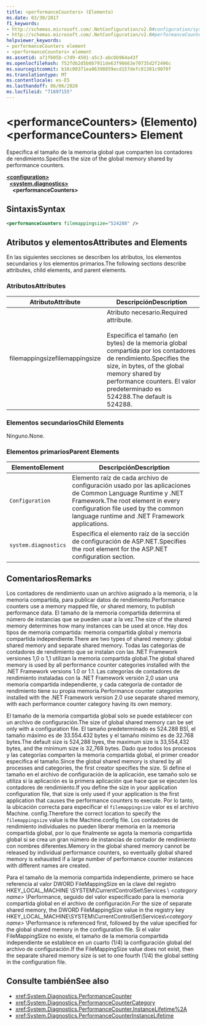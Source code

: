 ```yaml
---
title: <performanceCounters> (Elemento)
ms.date: 03/30/2017
f1_keywords:
- http://schemas.microsoft.com/.NetConfiguration/v2.0#configuration/system.diagnostics/performanceCounters
- http://schemas.microsoft.com/.NetConfiguration/v2.0#performanceCounters
helpviewer_keywords:
- performanceCounters element
- <performanceCounters> element
ms.assetid: a71f605b-c7d9-4501-a5c3-abcbb964a43f
ms.openlocfilehash: f52fdb2d5b0b7911de63f96663e70735d2f2496c
ms.sourcegitcommit: b16c00371ea06398859ecd157defc81301c9070f
ms.translationtype: MT
ms.contentlocale: es-ES
ms.lasthandoff: 06/06/2020
ms.locfileid: "71697155"
---
```

# <a name="performancecounters-element"></a><span data-ttu-id="a17b8-102">\<performanceCounters> (Elemento)</span><span class="sxs-lookup"><span data-stu-id="a17b8-102">\<performanceCounters> Element</span></span>

<span data-ttu-id="a17b8-103">Especifica el tamaño de la memoria global que comparten los contadores de rendimiento.</span><span class="sxs-lookup"><span data-stu-id="a17b8-103">Specifies the size of the global memory shared by performance counters.</span></span>

[**\<configuration>**](../configuration-element.md)  
&nbsp;&nbsp;[**\<system.diagnostics>**](system-diagnostics-element.md)  
&nbsp;&nbsp;&nbsp;&nbsp;**\<performanceCounters>**  

## <a name="syntax"></a><span data-ttu-id="a17b8-104">Sintaxis</span><span class="sxs-lookup"><span data-stu-id="a17b8-104">Syntax</span></span>

```xml
<performanceCounters filemappingsize="524288" />
```

## <a name="attributes-and-elements"></a><span data-ttu-id="a17b8-105">Atributos y elementos</span><span class="sxs-lookup"><span data-stu-id="a17b8-105">Attributes and Elements</span></span>

<span data-ttu-id="a17b8-106">En las siguientes secciones se describen los atributos, los elementos secundarios y los elementos primarios.</span><span class="sxs-lookup"><span data-stu-id="a17b8-106">The following sections describe attributes, child elements, and parent elements.</span></span>

### <a name="attributes"></a><span data-ttu-id="a17b8-107">Atributos</span><span class="sxs-lookup"><span data-stu-id="a17b8-107">Attributes</span></span>

|<span data-ttu-id="a17b8-108">Atributo</span><span class="sxs-lookup"><span data-stu-id="a17b8-108">Attribute</span></span>|<span data-ttu-id="a17b8-109">Descripción</span><span class="sxs-lookup"><span data-stu-id="a17b8-109">Description</span></span>|
|---------------|-----------------|
|<span data-ttu-id="a17b8-110">filemappingsize</span><span class="sxs-lookup"><span data-stu-id="a17b8-110">filemappingsize</span></span>|<span data-ttu-id="a17b8-111">Atributo necesario.</span><span class="sxs-lookup"><span data-stu-id="a17b8-111">Required attribute.</span></span><br /><br /> <span data-ttu-id="a17b8-112">Especifica el tamaño (en bytes) de la memoria global compartida por los contadores de rendimiento.</span><span class="sxs-lookup"><span data-stu-id="a17b8-112">Specifies the size, in bytes, of the global memory shared by performance counters.</span></span> <span data-ttu-id="a17b8-113">El valor predeterminado es 524288.</span><span class="sxs-lookup"><span data-stu-id="a17b8-113">The default is 524288.</span></span>|

### <a name="child-elements"></a><span data-ttu-id="a17b8-114">Elementos secundarios</span><span class="sxs-lookup"><span data-stu-id="a17b8-114">Child Elements</span></span>

<span data-ttu-id="a17b8-115">Ninguno.</span><span class="sxs-lookup"><span data-stu-id="a17b8-115">None.</span></span>

### <a name="parent-elements"></a><span data-ttu-id="a17b8-116">Elementos primarios</span><span class="sxs-lookup"><span data-stu-id="a17b8-116">Parent Elements</span></span>

|<span data-ttu-id="a17b8-117">Elemento</span><span class="sxs-lookup"><span data-stu-id="a17b8-117">Element</span></span>|<span data-ttu-id="a17b8-118">Descripción</span><span class="sxs-lookup"><span data-stu-id="a17b8-118">Description</span></span>|
|-------------|-----------------|
|`Configuration`|<span data-ttu-id="a17b8-119">Elemento raíz de cada archivo de configuración usado por las aplicaciones de Common Language Runtime y .NET Framework.</span><span class="sxs-lookup"><span data-stu-id="a17b8-119">The root element in every configuration file used by the common language runtime and .NET Framework applications.</span></span>|
|`system.diagnostics`|<span data-ttu-id="a17b8-120">Especifica el elemento raíz de la sección de configuración de ASP.NET.</span><span class="sxs-lookup"><span data-stu-id="a17b8-120">Specifies the root element for the ASP.NET configuration section.</span></span>|

## <a name="remarks"></a><span data-ttu-id="a17b8-121">Comentarios</span><span class="sxs-lookup"><span data-stu-id="a17b8-121">Remarks</span></span>

<span data-ttu-id="a17b8-122">Los contadores de rendimiento usan un archivo asignado a la memoria, o la memoria compartida, para publicar datos de rendimiento.</span><span class="sxs-lookup"><span data-stu-id="a17b8-122">Performance counters use a memory mapped file, or shared memory, to publish performance data.</span></span>  <span data-ttu-id="a17b8-123">El tamaño de la memoria compartida determina el número de instancias que se pueden usar a la vez.</span><span class="sxs-lookup"><span data-stu-id="a17b8-123">The size of the shared memory determines how many instances can be used at once.</span></span>  <span data-ttu-id="a17b8-124">Hay dos tipos de memoria compartida: memoria compartida global y memoria compartida independiente.</span><span class="sxs-lookup"><span data-stu-id="a17b8-124">There are two types of shared memory: global shared memory and separate shared memory.</span></span>  <span data-ttu-id="a17b8-125">Todas las categorías de contadores de rendimiento que se instalan con las .NET Framework versiones 1,0 o 1,1 utilizan la memoria compartida global.</span><span class="sxs-lookup"><span data-stu-id="a17b8-125">The global shared memory is used by all performance counter categories installed with the .NET Framework versions 1.0 or 1.1.</span></span>  <span data-ttu-id="a17b8-126">Las categorías de contadores de rendimiento instaladas con la .NET Framework versión 2,0 usan una memoria compartida independiente, y cada categoría de contador de rendimiento tiene su propia memoria.</span><span class="sxs-lookup"><span data-stu-id="a17b8-126">Performance counter categories installed with the .NET Framework version 2.0 use separate shared memory, with each performance counter category having its own memory.</span></span>

<span data-ttu-id="a17b8-127">El tamaño de la memoria compartida global solo se puede establecer con un archivo de configuración.</span><span class="sxs-lookup"><span data-stu-id="a17b8-127">The size of global shared memory can be set only with a configuration file.</span></span>  <span data-ttu-id="a17b8-128">El tamaño predeterminado es 524.288 BSÍ, el tamaño máximo es de 33.554.432 bytes y el tamaño mínimo es de 32.768 bytes.</span><span class="sxs-lookup"><span data-stu-id="a17b8-128">The default size is 524,288 byes, the maximum size is 33,554,432 bytes, and the minimum size is 32,768 bytes.</span></span>  <span data-ttu-id="a17b8-129">Dado que todos los procesos y las categorías comparten la memoria compartida global, el primer creador especifica el tamaño.</span><span class="sxs-lookup"><span data-stu-id="a17b8-129">Since the global shared memory is shared by all processes and categories, the first creator specifies the size.</span></span>  <span data-ttu-id="a17b8-130">Si define el tamaño en el archivo de configuración de la aplicación, ese tamaño solo se utiliza si la aplicación es la primera aplicación que hace que se ejecuten los contadores de rendimiento.</span><span class="sxs-lookup"><span data-stu-id="a17b8-130">If you define the size in your application configuration file, that size is only used if your application is the first application that causes the performance counters to execute.</span></span>  <span data-ttu-id="a17b8-131">Por lo tanto, la ubicación correcta para especificar el `filemappingsize` valor es el archivo Machine. config.</span><span class="sxs-lookup"><span data-stu-id="a17b8-131">Therefore the correct location to specify the `filemappingsize` value is the Machine.config file.</span></span>  <span data-ttu-id="a17b8-132">Los contadores de rendimiento individuales no pueden liberar memoria en la memoria compartida global, por lo que finalmente se agota la memoria compartida global si se crea un gran número de instancias de contador de rendimiento con nombres diferentes.</span><span class="sxs-lookup"><span data-stu-id="a17b8-132">Memory in the global shared memory cannot be released by individual performance counters, so eventually global shared memory is exhausted if a large number of performance counter instances with different names are created.</span></span>

<span data-ttu-id="a17b8-133">Para el tamaño de la memoria compartida independiente, primero se hace referencia al valor DWORD FileMappingSize en la clave del registro HKEY_LOCAL_MACHINE \SYSTEM\CurrentControlSet\Services \\ *\<category name>* \Performance, seguido del valor especificado para la memoria compartida global en el archivo de configuración.</span><span class="sxs-lookup"><span data-stu-id="a17b8-133">For the size of separate shared memory, the DWORD FileMappingSize value in the registry key HKEY_LOCAL_MACHINE\SYSTEM\CurrentControlSet\Services\\*\<category name>* \Performance is referenced first, followed by the value specified for the global shared memory in the configuration file.</span></span> <span data-ttu-id="a17b8-134">Si el valor FileMappingSize no existe, el tamaño de la memoria compartida independiente se establece en un cuarto (1/4) la configuración global del archivo de configuración.</span><span class="sxs-lookup"><span data-stu-id="a17b8-134">If the FileMappingSize value does not exist, then the separate shared memory size is set to one fourth (1/4) the global setting in the configuration file.</span></span>

## <a name="see-also"></a><span data-ttu-id="a17b8-135">Consulte también</span><span class="sxs-lookup"><span data-stu-id="a17b8-135">See also</span></span>

- <xref:System.Diagnostics.PerformanceCounter>
- <xref:System.Diagnostics.PerformanceCounterCategory>
- <xref:System.Diagnostics.PerformanceCounter.InstanceLifetime%2A>
- <xref:System.Diagnostics.PerformanceCounterInstanceLifetime>
